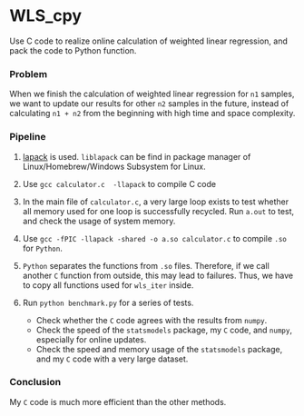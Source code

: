 # WLS_cpy
Use C code to realize online calculation of weighted linear regression, and pack the code to Python function.

### Problem
When we finish the calculation of weighted linear regression for `n1` samples, we want to update our results for other `n2` samples in the future, instead of calculating `n1 + n2` from the beginning with high time and space complexity.

### Pipeline
1. [lapack](https://netlib.org/lapack/) is used. `liblapack` can be find in package manager of Linux/Homebrew/Windows Subsystem for Linux.

2. Use `gcc calculator.c  -llapack` to compile C code

3. In the main file of `calculator.c`, a very large loop exists to test whether all memory used for one loop is successfully recycled. Run `a.out` to test, and check the usage of system memory.

4. Use `gcc -fPIC -llapack -shared -o a.so calculator.c` to compile `.so` for `Python`.

5. `Python` separates the functions from `.so` files. Therefore, if we call another `C` function from outside, this may lead to failures. Thus, we have to copy all functions used for `wls_iter` inside.  

6. Run `python benchmark.py` for a series of tests.
    * Check whether the `C` code agrees with the results from `numpy`.
    * Check the speed of the `statsmodels` package, my `C` code, and `numpy`, especially for online updates.
    * Check the speed and memory usage of the `statsmodels` package, and my `C` code with a very large dataset.

### Conclusion

My `C` code is much more efficient than the other methods.
